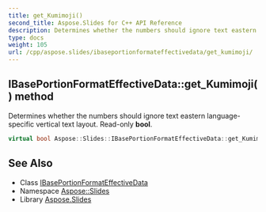 ```yaml
---
title: get_Kumimoji()
second_title: Aspose.Slides for C++ API Reference
description: Determines whether the numbers should ignore text eastern language-specific vertical text layout. Read-only bool.
type: docs
weight: 105
url: /cpp/aspose.slides/ibaseportionformateffectivedata/get_kumimoji/
---
```

## IBasePortionFormatEffectiveData::get_Kumimoji() method


Determines whether the numbers should ignore text eastern language-specific vertical text layout. Read-only **bool**.

```cpp
virtual bool Aspose::Slides::IBasePortionFormatEffectiveData::get_Kumimoji()=0
```

## See Also

* Class [IBasePortionFormatEffectiveData](./)
* Namespace [Aspose::Slides](../)
* Library [Aspose.Slides](../../)